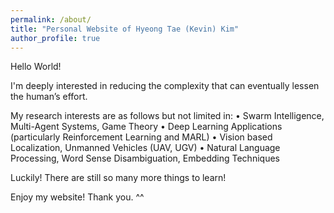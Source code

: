 ```yaml
---
permalink: /about/
title: "Personal Website of Hyeong Tae (Kevin) Kim"
author_profile: true
---
```


Hello World!
<!-- I'm currently serving my duty of military service as a technical research personnel. -->

I'm deeply interested in reducing the complexity that can eventually lessen the human’s effort.

My research interests are as follows but not limited in:
• Swarm Intelligence, Multi-Agent Systems, Game Theory
• Deep Learning Applications (particularly Reinforcement Learning and MARL)
• Vision based Localization, Unmanned Vehicles (UAV, UGV)
• Natural Language Processing, Word Sense Disambiguation, Embedding Techniques

Luckily!
There are still so many more things to learn!

Enjoy my website!
Thank you. ^^

<!-- 
This is the front page of a website that is powered by the [academicpages template](https://github.com/academicpages/academicpages.github.io) and hosted on GitHub pages. [GitHub pages](https://pages.github.com) is a free service in which websites are built and hosted from code and data stored in a GitHub repository, automatically updating when a new commit is made to the respository. This template was forked from the [Minimal Mistakes Jekyll Theme](https://mmistakes.github.io/minimal-mistakes/) created by Michael Rose, and then extended to support the kinds of content that academics have: publications, talks, teaching, a portfolio, blog posts, and a dynamically-generated CV. You can fork [this repository](https://github.com/academicpages/academicpages.github.io) right now, modify the configuration and markdown files, add your own PDFs and other content, and have your own site for free, with no ads! An older version of this template powers my own personal website at [stuartgeiger.com](http://stuartgeiger.com), which uses [this Github repository](https://github.com/staeiou/staeiou.github.io).
-->
